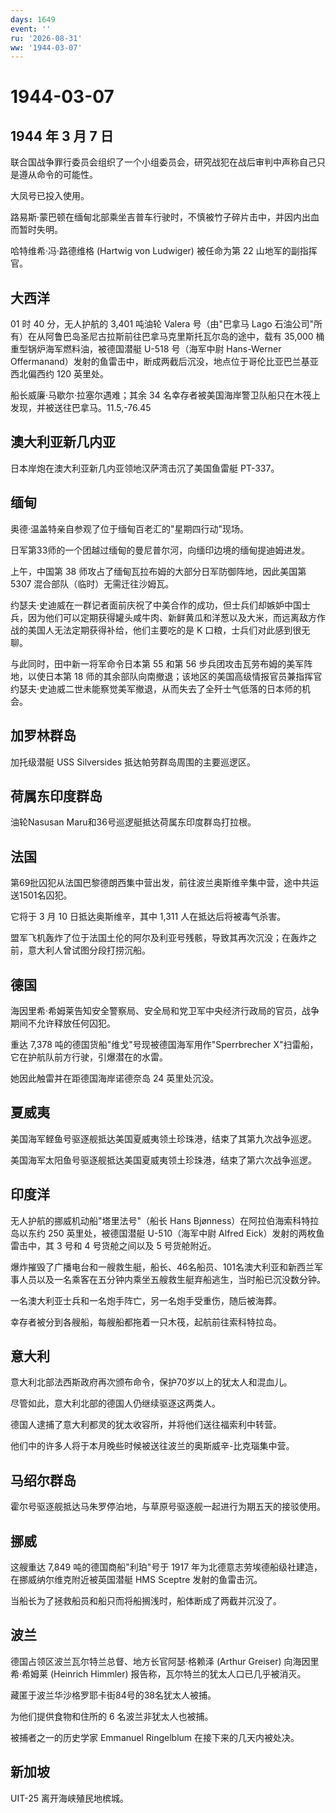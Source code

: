 ```yaml
---
days: 1649
event: ''
ru: '2026-08-31'
ww: '1944-03-07'
---
```


# 1944-03-07

## 1944 年 3 月 7 日

联合国战争罪行委员会组织了一个小组委员会，研究战犯在战后审判中声称自己只是遵从命令的可能性。

大凤号已投入使用。

路易斯·蒙巴顿在缅甸北部乘坐吉普车行驶时，不慎被竹子碎片击中，并因内出血而暂时失明。

哈特维希·冯·路德维格 (Hartwig von Ludwiger) 被任命为第 22
山地军的副指挥官。

## 大西洋

01 时 40 分，无人护航的 3,401 吨油轮 Valera 号（由"巴拿马 Lago
石油公司"所有）在从阿鲁巴岛圣尼古拉斯前往巴拿马克里斯托瓦尔岛的途中，载有
35,000 桶重型锅炉海军燃料油，被德国潜艇 U-518 号（海军中尉 Hans-Werner
Offermanand）发射的鱼雷击中，断成两截后沉没，地点位于哥伦比亚巴兰基亚西北偏西约
120 英里处。

船长威廉·马歇尔·拉塞尔遇难；其余 34
名幸存者被美国海岸警卫队船只在木筏上发现，并被送往巴拿马。11.5,-76.45

## 澳大利亚新几内亚

日本岸炮在澳大利亚新几内亚领地汉萨湾击沉了美国鱼雷艇 PT-337。

## 缅甸

奥德·温盖特亲自参观了位于缅甸百老汇的"星期四行动"现场。

日军第33师的一个团越过缅甸的曼尼普尔河，向缅印边境的缅甸提迪姆进发。

上午，中国第 38 师攻占了缅甸瓦拉布姆的大部分日军防御阵地，因此美国第
5307 混合部队（临时）无需迁往沙姆瓦。

约瑟夫·史迪威在一群记者面前庆祝了中美合作的成功，但士兵们却嫉妒中国士兵，因为他们可以定期获得罐头咸牛肉、新鲜黄瓜和洋葱以及大米，而远离敌方作战的美国人无法定期获得补给，他们主要吃的是
K 口粮，士兵们对此感到很无聊。

与此同时，田中新一将军命令日本第 55 和第 56
步兵团攻击瓦劳布姆的美军阵地，以使日本第 18
师的其余部队向南撤退；该地区的美国高级情报官员兼指挥官约瑟夫·史迪威二世未能察觉美军撤退，从而失去了全歼士气低落的日本师的机会。

## 加罗林群岛

加托级潜艇 USS Silversides 抵达帕劳群岛周围的主要巡逻区。

## 荷属东印度群岛

油轮Nasusan Maru和36号巡逻艇抵达荷属东印度群岛打拉根。

## 法国

第69批囚犯从法国巴黎德朗西集中营出发，前往波兰奥斯维辛集中营，途中共运送1501名囚犯。

它将于 3 月 10 日抵达奥斯维辛，其中 1,311 人在抵达后将被毒气杀害。

盟军飞机轰炸了位于法国土伦的阿尔及利亚号残骸，导致其再次沉没；在轰炸之前，意大利人曾试图分段打捞沉船。

## 德国

海因里希·希姆莱告知安全警察局、安全局和党卫军中央经济行政局的官员，战争期间不允许释放任何囚犯。

重达 7,378 吨的德国货船"维戈"号现被德国海军用作"Sperrbrecher
X"扫雷船，它在护航队前方行驶，引爆潜在的水雷。

她因此触雷并在距德国海岸诺德奈岛 24 英里处沉没。

## 夏威夷

美国海军鲣鱼号驱逐舰抵达美国夏威夷领土珍珠港，结束了其第九次战争巡逻。

美国海军太阳鱼号驱逐舰抵达美国夏威夷领土珍珠港，结束了第六次战争巡逻。

## 印度洋

无人护航的挪威机动船"塔里法号"（船长 Hans
Bjønness）在阿拉伯海索科特拉岛以东约 250 英里处，被德国潜艇
U-510（海军中尉 Alfred Eick）发射的两枚鱼雷击中，其 3 号和 4
号货舱之间以及 5 号货舱附近。

爆炸摧毁了广播电台和一艘救生艇，船长、46名船员、101名澳大利亚和新西兰军事人员以及一名乘客在五分钟内乘坐五艘救生艇弃船逃生，当时船已沉没数分钟。

一名澳大利亚士兵和一名炮手阵亡，另一名炮手受重伤，随后被海葬。

幸存者被分到各艘船，每艘船都拖着一只木筏，起航前往索科特拉岛。

## 意大利

意大利北部法西斯政府再次颁布命令，保护70岁以上的犹太人和混血儿。

尽管如此，意大利北部的德国人仍继续驱逐这两类人。

德国人逮捕了意大利都灵的犹太收容所，并将他们送往福索利中转营。

他们中的许多人将于本月晚些时候被送往波兰的奥斯威辛-比克瑙集中营。

## 马绍尔群岛

霍尔号驱逐舰抵达马朱罗停泊地，与草原号驱逐舰一起进行为期五天的接驳使用。

## 挪威

这艘重达 7,849 吨的德国商船"利珀"号于 1917
年为北德意志劳埃德船级社建造，在挪威纳尔维克附近被英国潜艇 HMS Sceptre
发射的鱼雷击沉。

当船长为了拯救船员和船只而将船搁浅时，船体断成了两截并沉没了。

## 波兰

德国占领区波兰瓦尔特兰总督、地方长官阿瑟·格赖泽 (Arthur Greiser)
向海因里希·希姆莱 (Heinrich Himmler)
报告称，瓦尔特兰的犹太人口已几乎被消灭。

藏匿于波兰华沙格罗耶卡街84号的38名犹太人被捕。

为他们提供食物和住所的 6 名波兰非犹太人也被捕。

被捕者之一的历史学家 Emmanuel Ringelblum 在接下来的几天内被处决。

## 新加坡

UIT-25 离开海峡殖民地槟城。